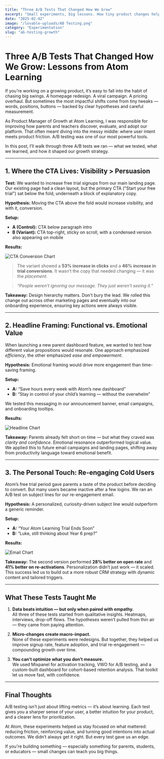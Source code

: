 ```yaml
---
title: "Three A/B Tests That Changed How We Grow"
excerpt: "Small experiments, big lessons. How tiny product changes helped us increase conversions, boost engagement, and better understand our users at Atom Learning."
date: "2025-02-02"
image: "/lovable-uploads/AB Testing.png"
category: "Experimentation"
slug: "ab-testing-growth"
---
```


# Three A/B Tests That Changed How We Grow: Lessons from Atom Learning

If you're working on a growing product, it’s easy to fall into the habit of chasing big swings. A homepage redesign. A viral campaign. A pricing overhaul. But sometimes the most impactful shifts come from tiny tweaks — words, positions, buttons — backed by clear hypotheses and careful measurement.

As Product Manager of Growth at Atom Learning, I was responsible for improving how parents and teachers discover, evaluate, and adopt our platform. That often meant diving into the messy middle: where user intent meets product friction. A/B testing was one of our most powerful tools.

In this post, I’ll walk through three A/B tests we ran — what we tested, what we learned, and how it shaped our growth strategy.

---

## 1. Where the CTA Lives: Visibility > Persuasion

**Test:** We wanted to increase free trial signups from our main landing page. Our existing page had a clean layout, but the primary CTA ("Start your free trial") sat below the fold, underneath a block of explanatory copy.

**Hypothesis:** Moving the CTA above the fold would increase visibility, and with it, conversion.

**Setup:**

- **A (Control):** CTA below paragraph intro  
- **B (Variant):** CTA top-right, sticky on scroll, with a condensed version also appearing on mobile

**Results:**

![CTA Conversion Chart](/lovable-uploads/cta_chart.png)

> The variant showed a **53% increase in clicks** and a **46% increase in trial conversions**. It wasn’t the copy that needed changing — it was the *placement*.

> _“People weren’t ignoring our message. They just weren’t seeing it.”_

**Takeaway:** Design hierarchy matters. Don't bury the lead. We rolled this change out across other marketing pages and eventually into our onboarding experience, ensuring key actions were always visible.

---

## 2. Headline Framing: Functional vs. Emotional Value

When launching a new parent dashboard feature, we wanted to test how different value propositions would resonate. One approach emphasized *efficiency*, the other emphasized *ease and empowerment*.

**Hypothesis:** Emotional framing would drive more engagement than time-saving framing.

**Setup:**

- **A:** “Save hours every week with Atom’s new dashboard”  
- **B:** “Stay in control of your child’s learning — without the overwhelm”

We tested this messaging in our announcement banner, email campaigns, and onboarding tooltips.

**Results:**

![Headline Chart](/lovable-uploads/headline_chart.png)

**Takeaway:** Parents already felt short on time — but what they craved was *clarity and confidence*. Emotional resonance outperformed logical value. We applied this to future email campaigns and landing pages, shifting away from productivity language toward emotional benefit.

---

## 3. The Personal Touch: Re-engaging Cold Users

Atom’s free trial period gave parents a taste of the product before deciding to convert. But many users became inactive after a few logins. We ran an A/B test on subject lines for our re-engagement email.

**Hypothesis:** A personalized, curiosity-driven subject line would outperform a generic reminder.

**Setup:**

- **A:** “Your Atom Learning Trial Ends Soon”  
- **B:** “Luke, still thinking about Year 6 prep?”

**Results:**

![Email Chart](/lovable-uploads/email_chart.png)

**Takeaway:** The second version performed **28% better on open rate** and **41% better on re-activations**. Personalization didn’t just work — it scaled. This success led us to build out a more robust CRM strategy with dynamic content and tailored triggers.

---

## What These Tests Taught Me

1. **Data beats intuition — but only when paired with empathy.**  
   All three of these tests started from qualitative insights. Heatmaps, interviews, drop-off flows. The hypotheses weren’t pulled from thin air — they came from paying attention.

2. **Micro-changes create macro-impact.**  
   None of these experiments were redesigns. But together, they helped us improve signup rate, feature adoption, and trial re-engagement — compounding growth over time.

3. **You can’t optimize what you don’t measure.**  
   We used Mixpanel for activation tracking, VWO for A/B testing, and a custom-built dashboard for cohort-based retention analysis. That toolkit let us move fast, with confidence.

---

## Final Thoughts

A/B testing isn’t just about lifting metrics — it’s about learning. Each test gives you a sharper sense of your user, a better intuition for your product, and a clearer lens for prioritization.

At Atom, these experiments helped us stay focused on what mattered: reducing friction, reinforcing value, and turning good intentions into actual outcomes. We didn’t always get it right. But every test gave us an edge.

If you're building something — especially something for parents, students, or educators — small changes can teach you big things.
